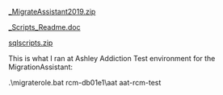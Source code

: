 [_MigrateAssistant2019.zip](/.attachments/_MigrateAssistant2019-706e0824-40c8-438b-9969-55c124e658a7.zip)

[_Scripts_Readme.doc](/.attachments/_Scripts_Readme-8c4bedb2-1dd5-4392-982c-c0826b9aafc8.doc)

[sqlscripts.zip](/.attachments/sqlscripts-63f7c730-35e7-4cbd-ab5e-856dd5dd6372.zip)

This is what I ran at Ashley Addiction Test environment for the MigrationAssistant:

.\migraterole.bat rcm-db01e1\aat aat-rcm-test